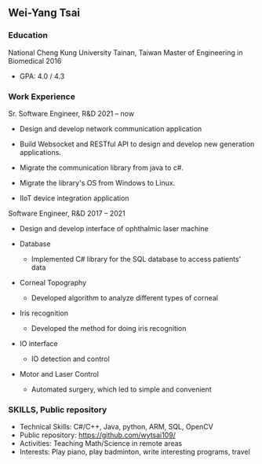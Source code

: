 
## Wei-Yang Tsai

### Education

National Cheng Kung University	Tainan, Taiwan
Master of Engineering in Biomedical 2016
*	GPA: 4.0 / 4.3 


### Work Experience
Sr. Software Engineer, R&D	2021 – now
* Design and develop network communication application
  
* Build Websocket and RESTful API to design and develop new generation applications.
* Migrate the communication library from java to c#.
* Migrate the library's OS from Windows to Linux.
* IIoT device integration application
 
Software Engineer, R&D	2017 – 2021
* Design and develop interface of ophthalmic laser machine

* Database
  * Implemented C# library for the SQL database to access patients’ data
* Corneal Topography
  * Developed algorithm to analyze different types of corneal
* Iris recognition
  * Developed the method for doing iris recognition
* IO interface
  * IO detection and control
* Motor and Laser Control
  * Automated surgery, which led to simple and convenient


### SKILLS, Public repository

* Technical Skills: C#/C++, Java, python, ARM, SQL, OpenCV
* Public repository: https://github.com/wytsai109/
* Activities: Teaching Math/Science in remote areas
* Interests: Play piano, play badminton, write interesting programs, travel


